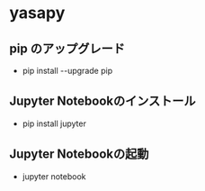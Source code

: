 # yasapy

## pip のアップグレード
* pip install --upgrade pip

## Jupyter Notebookのインストール
* pip install jupyter

## Jupyter Notebookの起動
* jupyter notebook